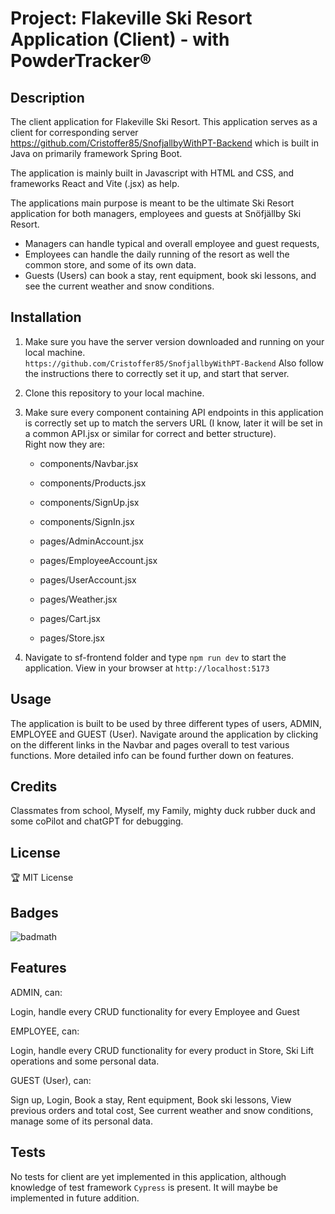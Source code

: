 # Project: Flakeville Ski Resort Application (Client) - with PowderTracker®

## Description

The client application for Flakeville Ski Resort. This application serves as a client for corresponding server 
https://github.com/Cristoffer85/SnofjallbyWithPT-Backend which is built in Java on primarily framework Spring Boot.

The application is mainly built in Javascript with HTML and CSS, and frameworks React and Vite (.jsx) as help.

The applications main purpose is meant to be the ultimate Ski Resort application for both managers, employees and guests at Snöfjällby Ski Resort.

* Managers can handle typical and overall employee and guest requests,
* Employees can handle the daily running of the resort as well the common store, and some of its own data.
* Guests (Users) can book a stay, rent equipment, book ski lessons, and see the current weather and snow conditions.



## Installation

1. Make sure you have the server version downloaded and running on your local machine.  
```https://github.com/Cristoffer85/SnofjallbyWithPT-Backend``` Also follow the instructions there to correctly set it up, and start that server.
2. Clone this repository to your local machine.
3. Make sure every component containing API endpoints in this application is correctly set up to match the servers URL (I know, later it will be set in a common API.jsx or similar for correct and better structure).  
Right now they are:


    - components/Navbar.jsx
    - components/Products.jsx
    - components/SignUp.jsx
    - components/SignIn.jsx
   

    - pages/AdminAccount.jsx
    - pages/EmployeeAccount.jsx
    - pages/UserAccount.jsx
    - pages/Weather.jsx
    - pages/Cart.jsx
    - pages/Store.jsx

4. Navigate to sf-frontend folder and type ```npm run dev``` to start the application. View in your browser at ```http://localhost:5173```

## Usage

The application is built to be used by three different types of users, ADMIN, EMPLOYEE and GUEST (User). Navigate around the application by clicking on the different links in the Navbar and pages overall to test various functions. More detailed info can be found further down on features.

## Credits
Classmates from school, Myself, my Family, mighty duck rubber duck and some coPilot and chatGPT for debugging.

## License
🏆 MIT License

## Badges
![badmath](https://img.shields.io/badge/Java-100%25-blue)

## Features

ADMIN, can:

Login, handle every CRUD functionality for every Employee and Guest

EMPLOYEE, can:

Login, handle every CRUD functionality for every product in Store, Ski Lift operations and some personal data.

GUEST (User), can:

Sign up, Login, Book a stay, Rent equipment, Book ski lessons, View previous orders and total cost, See current weather and snow conditions, manage some of its personal data.


## Tests
No tests for client are yet implemented in this application, although knowledge of test framework ```Cypress``` is present. It will maybe be implemented in future addition.
